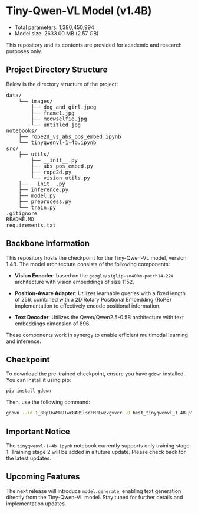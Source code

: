 # Tiny-Qwen-VL Model (v1.4B)

- Total parameters: 1,380,450,994
- Model size: 2633.00 MB (2.57 GB)

This repository and its contents are provided for academic and research purposes only.

## Project Directory Structure

Below is the directory structure of the project:

<pre>
data/
    └── images/
        ├── dog_and_girl.jpeg
        ├── frame1.jpg
        ├── meowselfie.jpg
        └── untitled.jpg
notebooks/
    ├── rope2d_vs_abs_pos_embed.ipynb
    └── tinyqwenvl-1-4b.ipynb
src/
    ├── utils/
        ├── __init__.py
        ├── abs_pos_embed.py
        ├── rope2d.py
        └── vision_utils.py
    ├── __init__.py
    ├── inference.py
    ├── model.py
    ├── preprocess.py
    └── train.py
.gitignore
README.MD
requirements.txt
</pre>

## Backbone Information

This repository hosts the checkpoint for the Tiny-Qwen-VL model, version 1.4B. The model architecture consists of the following components:

- **Vision Encoder**: based on the `google/siglip-so400m-patch14-224` architecture with vision embeddings of size 1152.

- **Position-Aware Adapter**: Utilizes learnable queries with a fixed length of 256, combined with a 2D Rotary Positional Embedding (RoPE) implementation to effectively encode positional information.

- **Text Decoder**: Utilizes the Qwen/Qwen2.5-0.5B architecture with text embeddings dimension of 896.

These components work in synergy to enable efficient multimodal learning and inference.

## Checkpoint

To download the pre-trained checkpoint, ensure you have `gdown` installed. You can install it using pip:

```bash
pip install gdown
```

Then, use the following command:

```bash
gdown --id 1_8HpI6WMNU1wr8ABSlsdFMrEwzvgvvcr -O best_tinyqwenvl_1.4B.pth
```

## Important Notice

The `tinyqwenvl-1-4b.ipynb` notebook currently supports only training stage 1. Training stage 2 will be added in a future update. Please check back for the latest updates.

## Upcoming Features

The next release will introduce `model.generate`, enabling text generation directly from the Tiny-Qwen-VL model. Stay tuned for further details and implementation updates.
